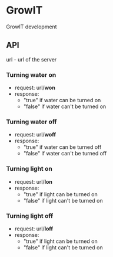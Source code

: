 # GrowIT
GrowIT development

## API

url - url of the server

### Turning water on

* request: url/**won**
* response:
    * "true" if water can be turned on
    * "false" if water can't be turned on

### Turning water off

* request: url/**woff**
* response:
    * "true" if water can be turned off
    * "false" if water can't be turned off


### Turning light on

* request: url/**lon**
* response:
    * "true" if light can be turned on
    * "false" if light can't be turned on


### Turning light off

* request: url/**loff**
* response:
    * "true" if light can be turned on
    * "false" if light can't be turned on

